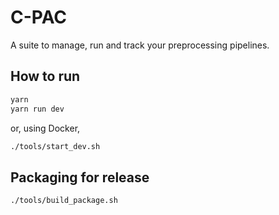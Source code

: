 # C-PAC

A suite to manage, run and track your preprocessing pipelines.

## How to run

```bash
yarn
yarn run dev
```
 or, using Docker,

```bash
./tools/start_dev.sh
```

## Packaging for release

```bash
./tools/build_package.sh
```
